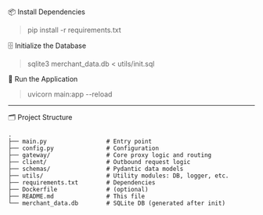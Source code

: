 📦 Install Dependencies
>pip install -r requirements.txt

🗄 Initialize the Database
>sqlite3 merchant_data.db < utils/init.sql

🚀 Run the Application
>uvicorn main:app --reload

---
🗂 Project Structure
```
.
├── main.py                 # Entry point
├── config.py               # Configuration
├── gateway/                # Core proxy logic and routing
├── client/                 # Outbound request logic
├── schemas/                # Pydantic data models
├── utils/                  # Utility modules: DB, logger, etc.
├── requirements.txt        # Dependencies
├── Dockerfile              # (optional)
├── README.md               # This file
└── merchant_data.db        # SQLite DB (generated after init)
